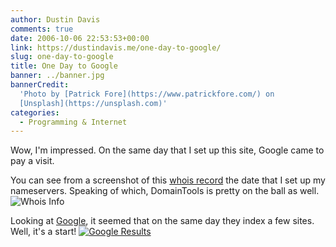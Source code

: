```yaml
---
author: Dustin Davis
comments: true
date: 2006-10-06 22:53:53+00:00
link: https://dustindavis.me/one-day-to-google/
slug: one-day-to-google
title: One Day to Google
banner: ../banner.jpg
bannerCredit:
  'Photo by [Patrick Fore](https://www.patrickfore.com/) on
  [Unsplash](https://unsplash.com)'
categories:
  - Programming & Internet
---
```


Wow, I'm impressed. On the same day that I set up this site, Google came to pay
a visit.

You can see from a screenshot of this
[whois record](http://whois.domaintools.com/nerdydork.com) the date that I set
up my nameservers. Speaking of which, DomainTools is pretty on the ball as well.
![Whois Info](http://www.nerdydork.com/wp-content/images/whois-changed.gif)

Looking at [Google](http://www.google.com/search?q=site%3Anerdydork.com), it
seemed that on the same day they index a few sites. Well, it's a start!
[![Google Results](http://www.nerdydork.com/wp-content/images/_google-results.gif)](http://www.nerdydork.com/wp-content/images/google-results.gif)
